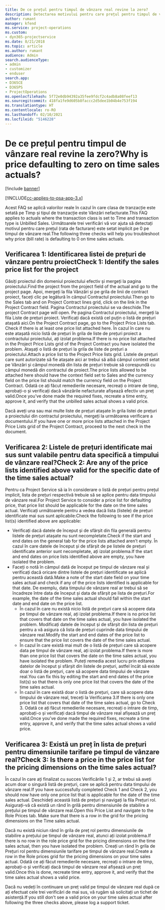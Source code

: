 ```yaml
---
title: De ce prețul pentru timpul de vânzare real revine la zero?
description: Detectarea motivului pentru care prețul pentru timpul de vânzare real revine la zero.
author: rumant
manager: kfend
ms.service: project-operations
ms.custom:
- dyn365-projectservice
ms.date: 8/21/2018
ms.topic: article
ms.author: rumant
audience: Admin
search.audienceType:
- admin
- customizer
- enduser
search.app:
- D365CE
- D365PS
- ProjectOperations
ms.openlocfilehash: 5f72e0db94392a35fee9fdcf2c4adb8a08feef13
ms.sourcegitcommit: 418fa1fe9d605b8faccc2d5dee1b04b4e753f194
ms.translationtype: HT
ms.contentlocale: ro-RO
ms.lasthandoff: 02/10/2021
ms.locfileid: "5146228"
---
```

# <a name="why-is-price-defaulting-to-zero-on-time-sales-actuals"></a><span data-ttu-id="a10ba-103">De ce prețul pentru timpul de vânzare real revine la zero?</span><span class="sxs-lookup"><span data-stu-id="a10ba-103">Why is price defaulting to zero on time sales actuals?</span></span>

[!include [banner](../includes/psa-now-project-operations.md)]

[!INCLUDE[cc-applies-to-psa-app-3.x](../includes/cc-applies-to-psa-app-3x.md)]

<span data-ttu-id="a10ba-104">Acest FAQ se aplică valorilor reale în cazul în care clasa de tranzacție este setată pe Timp și tipul de tranzacție este Vânzări nefacturate.</span><span class="sxs-lookup"><span data-stu-id="a10ba-104">This FAQ applies to actuals where the transaction class is set to Time and transaction type is Unbilled Sales.</span></span> <span data-ttu-id="a10ba-105">Următoarele trei verificări vă vor ajuta să detectați motivul pentru care prețul (rata de facturare) este setat implicit pe 0 pe timpul de vânzare real.</span><span class="sxs-lookup"><span data-stu-id="a10ba-105">The following three checks will help you troubleshoot why price (bill rate) is defaulting to 0 on time sales actuals.</span></span>

## <a name="check-1-identify-the-sales-price-list-for-the-project"></a><span data-ttu-id="a10ba-106">Verificarea 1: Identificarea listei de prețuri de vânzare pentru proiect</span><span class="sxs-lookup"><span data-stu-id="a10ba-106">Check 1: Identify the sales price list for the project</span></span>

<span data-ttu-id="a10ba-107">Găsiți proiectul din domeniul proiectului efectiv și mergeți la pagina proiectului.</span><span class="sxs-lookup"><span data-stu-id="a10ba-107">Find the project from the project field of the actual and go to the project page.</span></span> <span data-ttu-id="a10ba-108">Apoi, mergeți la fila Vânzări și pe grila de linii de contract proiect, faceți clic pe legătură în câmpul Contractul proiectului.</span><span class="sxs-lookup"><span data-stu-id="a10ba-108">Then go to the Sales tab and on Project Contract lines grid, click on the link in the Project Contract field.</span></span> <span data-ttu-id="a10ba-109">Pagina Contractul proiectului se va deschide.</span><span class="sxs-lookup"><span data-stu-id="a10ba-109">The project Contract page will open.</span></span> <span data-ttu-id="a10ba-110">Pe pagina Contractul proiectului, mergeți la fila Liste de prețuri proiect. Verificați dacă există cel puțin o listă de prețuri atașată aici.</span><span class="sxs-lookup"><span data-stu-id="a10ba-110">On the Project Contract page, go to the Project Price Lists tab. Check if there is at least one price list attached here.</span></span> <span data-ttu-id="a10ba-111">În cazul în care nu este atașată nicio listă de prețuri în grila de liste de prețuri proiect a contractului proiectului, ați izolat problema.</span><span class="sxs-lookup"><span data-stu-id="a10ba-111">If there is no price list attached in the Project Price Lists grid of the Project Contract you have isolated the problem.</span></span> <span data-ttu-id="a10ba-112">Atașați o listă de prețuri la grila de liste de prețuri a proiectului.</span><span class="sxs-lookup"><span data-stu-id="a10ba-112">Attach a price list to the Project Price lists grid.</span></span> <span data-ttu-id="a10ba-113">Listele de prețuri care sunt autorizate să fie atașate aici ar trebui să aibă câmpul context setat pe Vânzări și câmpul monedă din lista de prețuri trebuie să corespundă cu câmpul monedă din contractul de proiect.</span><span class="sxs-lookup"><span data-stu-id="a10ba-113">The price lists allowed to be attached here should have the context field set to Sales and the currency field on the price list should match the currency field on the Project Contract.</span></span> <span data-ttu-id="a10ba-114">Odată ce ați făcut remedierile necesare, recreați o intrare de timp, aprobați-o și verificați dacă vânzările nefacturate afișează efectiv un preț valid.</span><span class="sxs-lookup"><span data-stu-id="a10ba-114">Once you’ve done made the required fixes, recreate a time entry, approve it, and verify that the unbilled sales actual shows a valid price.</span></span> 

<span data-ttu-id="a10ba-115">Dacă aveți una sau mai multe liste de prețuri atașate în grila listei de prețuri a proiectului din contractul proiectului, mergeți la următoarea verificare a documentului.</span><span class="sxs-lookup"><span data-stu-id="a10ba-115">If you have one or more price lists attached in the Project Price Lists grid of the Project Contract, proceed to the next check in the document.</span></span>

## <a name="check-2-are-any-of-the-price-lists-identified-above-valid-for-the-specific-date-of-the-time-sales-actual"></a><span data-ttu-id="a10ba-116">Verificarea 2: Listele de prețuri identificate mai sus sunt valabile pentru data specifică a timpului de vânzare real?</span><span class="sxs-lookup"><span data-stu-id="a10ba-116">Check 2: Are any of the price lists identified above valid for the specific date of the time sales actual?</span></span>

<span data-ttu-id="a10ba-117">Pentru ca Project Service să ia în considerare o listă de prețuri pentru prețul implicit, lista de prețuri respectivă trebuie să se aplice pentru data timpului de vânzare real.</span><span class="sxs-lookup"><span data-stu-id="a10ba-117">For Project Service to consider a price list for defaulting price, that price list should be applicable for the date on the time sales actual.</span></span> <span data-ttu-id="a10ba-118">Verificați următoarele pentru a vedea dacă lista (listele) de prețuri identificate mai sus sunt aplicabile:</span><span class="sxs-lookup"><span data-stu-id="a10ba-118">Check the following to see if the price list(s) identified above are applicable:</span></span>
- <span data-ttu-id="a10ba-119">Verificați dacă datele de început și de sfârșit din fila generală pentru listele de prețuri atașate nu sunt necompletate.</span><span class="sxs-lookup"><span data-stu-id="a10ba-119">Check if the start and end dates on the general tab for the price lists attached aren’t empty.</span></span> <span data-ttu-id="a10ba-120">În cazul în care datele de început și de sfârșit de pe listele de prețuri identificate anterior sunt necompletate, ați izolat problema.</span><span class="sxs-lookup"><span data-stu-id="a10ba-120">If the start and end dates on price lists identified above are empty, you have isolated the problem.</span></span> 
- <span data-ttu-id="a10ba-121">Faceți o notă în câmpul dată de început pe timpul de vânzare real și verificați dacă oricare dintre listele de prețuri identificate se aplică pentru această dată.</span><span class="sxs-lookup"><span data-stu-id="a10ba-121">Make a note of the start date field on your time sales actual and check if any of the price lists identified is applicable for that date.</span></span> <span data-ttu-id="a10ba-122">De exemplu, data timpului de vânzare real ar trebui să se încadreze între data de început și data de sfârșit pe lista de prețuri.</span><span class="sxs-lookup"><span data-stu-id="a10ba-122">For example, the date of the time sales actual should fall within the start date and end date on the price list.</span></span> 
    - <span data-ttu-id="a10ba-123">În cazul în care nu există nicio listă de prețuri care să acopere data pe timpul de vânzare real, ați izolat problema.</span><span class="sxs-lookup"><span data-stu-id="a10ba-123">If there is no price list that covers that date on the time sales actual, you have isolated the problem.</span></span> <span data-ttu-id="a10ba-124">Modificați datele de început și de sfârșit din lista de prețuri pentru a vă asigura că lista de prețuri cuprinde data timpului de vânzare real.</span><span class="sxs-lookup"><span data-stu-id="a10ba-124">Modify the start and end dates of the price list to ensure that the price list covers the date of the time sales actual.</span></span> 
    - <span data-ttu-id="a10ba-125">În cazul în care există mai mult de o listă de prețuri care să acopere data pe timpul de vânzare real, ați izolat problema.</span><span class="sxs-lookup"><span data-stu-id="a10ba-125">If there is more than one price list that covers the date on the time sales actual, you have isolated the problem.</span></span> <span data-ttu-id="a10ba-126">Puteți remedia acest lucru prin editarea datelor de început și sfârșit din listele de prețuri, astfel încât să existe doar o listă de prețuri, care să acopere data timpului de vânzare real.</span><span class="sxs-lookup"><span data-stu-id="a10ba-126">You can fix this by editing the start and end dates of the price list(s) so that there is only one price list that covers the date of the time sales actual.</span></span> 
    - <span data-ttu-id="a10ba-127">În cazul în care există doar o listă de prețuri, care să acopere data timpului de vânzare real, treceți la Verificarea 3.</span><span class="sxs-lookup"><span data-stu-id="a10ba-127">If there is only one price list that covers that date of the time sales actual, go to Check 3.</span></span>
<span data-ttu-id="a10ba-128">Odată ce ați făcut remedierile necesare, recreați o intrare de timp, aprobați-o și verificați dacă timpul de vânzare real afișează un preț valid.</span><span class="sxs-lookup"><span data-stu-id="a10ba-128">Once you’ve done made the required fixes, recreate a time entry, approve it, and verify that the time sales actual shows a valid price.</span></span>

## <a name="check-3-is-there-a-price-in-the-price-list-for-the-pricing-dimensions-on-the-time-sales-actual"></a><span data-ttu-id="a10ba-129">Verificarea 3: Există un preț în lista de prețuri pentru dimensiunile tarifare pe timpul de vânzare real?</span><span class="sxs-lookup"><span data-stu-id="a10ba-129">Check 3: Is there a price in the price list for the pricing dimensions on the time sales actual?</span></span>

<span data-ttu-id="a10ba-130">În cazul în care ați finalizat cu succes Verificările 1 și 2, ar trebui să aveți acum doar o singură listă de prețuri, care se aplică pentru data timpului de vânzare real.</span><span class="sxs-lookup"><span data-stu-id="a10ba-130">If you have successfully completed Check 1 and Check 2, you should now have only one price list that is applicable for the date of the time sales actual.</span></span> <span data-ttu-id="a10ba-131">Deschideți această listă de prețuri și navigați la fila Prețuri rol. Asigurați-vă că există un rând în grilă pentru dimensiunile de stabilire a prețului pe timpul de vânzare real.</span><span class="sxs-lookup"><span data-stu-id="a10ba-131">Open this Price List and navigate to the Role Prices tab. Make sure that there is a row in the grid for the pricing dimensions on the Time sales actual.</span></span>

<span data-ttu-id="a10ba-132">Dacă nu există niciun rând în grila de preț rol pentru dimensiunile de stabilire a prețului pe timpul de vânzare real, atunci ați izolat problema.</span><span class="sxs-lookup"><span data-stu-id="a10ba-132">If there is no row in the role price grid for the pricing dimensions on the time sales actual, then you have isolated the problem.</span></span> <span data-ttu-id="a10ba-133">Creați un rând în grila de Prețuri rol pentru dimensiunile tarifare pe timpul de vânzare real.</span><span class="sxs-lookup"><span data-stu-id="a10ba-133">Create a row in the Role prices grid for the pricing dimensions on your time sales actual.</span></span> <span data-ttu-id="a10ba-134">Odată ce ați făcut remedierile necesare, recreați o intrare de timp, aprobați-o și verificați dacă timpul de vânzare real afișează un preț valid.</span><span class="sxs-lookup"><span data-stu-id="a10ba-134">Once this is done, recreate time entry, approve it, and verify that the time sales actual shows a valid price.</span></span>

<span data-ttu-id="a10ba-135">Dacă nu vedeți în continuare un preț valid pe timpul de vânzare real după ce ați efectuat cele trei verificări de mai sus, vă rugăm să solicitați un tichet de asistență.</span><span class="sxs-lookup"><span data-stu-id="a10ba-135">If you still don't see a valid price on your time sales actual after following the three checks above, please log a support ticket.</span></span> 

